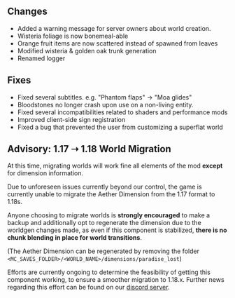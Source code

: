 ## Changes

- Added a warning message for server owners about world creation.
- Wisteria foliage is now bonemeal-able
- Orange fruit items are now scattered instead of spawned from leaves
- Modified wisteria & golden oak trunk generation
- Renamed logger

## Fixes

- Fixed several subtitles. e.g. "Phantom flaps" -> "Moa glides"
- Bloodstones no longer crash upon use on a non-living entity.
- Fixed several incompatibilities related to shaders and performance mods
- Improved client-side sign registration
- Fixed a bug that prevented the user from customizing a superflat world

## Advisory: 1.17 ➝ 1.18 World Migration

At this time, migrating worlds will work fine all elements of the mod **except** for dimension information.

Due to unforeseen issues currently beyond our control, the game is currently unable to migrate the Aether Dimension from the 1.17 format to 1.18s.

Anyone choosing to migrate worlds is **strongly encouraged** to make a backup and additionally opt to regenerate the dimension due to the worldgen changes made,
as even if this component is stabilized, **there is no chunk blending in place for world transitions**.

(The Aether Dimension can be regenerated by removing the folder `<MC_SAVES_FOLDER>/<WORLD_NAME>/dimensions/paradise_lost`)

Efforts are currently ongoing to determine the feasibility of getting this component working, to ensure a smoother migration to 1.18.x.
Further news regarding this effort can be found on our [discord server](https://discord.com/invite/wmMa47n).
